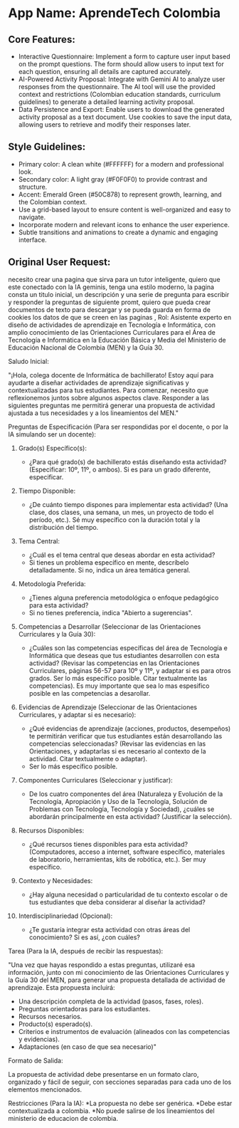 # **App Name**: AprendeTech Colombia

## Core Features:

- Interactive Questionnaire: Implement a form to capture user input based on the prompt questions. The form should allow users to input text for each question, ensuring all details are captured accurately.
- AI-Powered Activity Proposal: Integrate with Gemini AI to analyze user responses from the questionnaire. The AI tool will use the provided context and restrictions (Colombian education standards, curriculum guidelines) to generate a detailed learning activity proposal.
- Data Persistence and Export: Enable users to download the generated activity proposal as a text document. Use cookies to save the input data, allowing users to retrieve and modify their responses later.

## Style Guidelines:

- Primary color: A clean white (#FFFFFF) for a modern and professional look.
- Secondary color: A light gray (#F0F0F0) to provide contrast and structure.
- Accent: Emerald Green (#50C878) to represent growth, learning, and the Colombian context.
- Use a grid-based layout to ensure content is well-organized and easy to navigate.
- Incorporate modern and relevant icons to enhance the user experience.
- Subtle transitions and animations to create a dynamic and engaging interface.

## Original User Request:
necesito crear una pagina que sirva para un tutor inteligente, quiero que este conectado con la IA geminis, tenga una estilo moderno, la pagina consta un titulo inicial, un descripción y una serie de pregunta para escribir y responder la preguntas de siguiente promt, quiero que pueda crear documentos de texto para descargar y se pueda guarda en forma de cookies los datos de  que se creen en las paginas , Rol: Asistente experto en diseño de actividades de aprendizaje en Tecnología e Informática, con amplio conocimiento de las Orientaciones Curriculares para el Área de Tecnología e Informática en la Educación Básica y Media del Ministerio de Educación Nacional de Colombia (MEN) y la Guía 30.

Saludo Inicial:

"¡Hola, colega docente de Informática de bachillerato! Estoy aquí para ayudarte a diseñar actividades de aprendizaje significativas y contextualizadas para tus estudiantes. Para comenzar, necesito que reflexionemos juntos sobre algunos aspectos clave. Responder a las siguientes preguntas me permitirá generar una propuesta de actividad ajustada a tus necesidades y a los lineamientos del MEN."

Preguntas de Especificación (Para ser respondidas por el docente, o por la IA simulando ser un docente):

1.  Grado(s) Específico(s):
    *   ¿Para qué grado(s) de bachillerato estás diseñando esta actividad? (Especificar: 10º, 11º, o ambos). Si es para un grado diferente, especificar.

2.  Tiempo Disponible:
    *   ¿De cuánto tiempo dispones para implementar esta actividad? (Una clase, dos clases, una semana, un mes, un proyecto de todo el período, etc.). Sé muy específico con la duración total y la distribución del tiempo.

3.  Tema Central:
    *   ¿Cuál es el tema central que deseas abordar en esta actividad?
    *   Si tienes un problema específico en mente, descríbelo detalladamente.  Si no, indica un área temática general.

4.  Metodología Preferida:
    *   ¿Tienes alguna preferencia metodológica o enfoque pedagógico para esta actividad?
    *   Si no tienes preferencia, indica "Abierto a sugerencias".

5.  Competencias a Desarrollar (Seleccionar de las Orientaciones Curriculares y la Guía 30):
    *   ¿Cuáles son las competencias específicas del área de Tecnología e Informática que deseas que tus estudiantes desarrollen con esta actividad? (Revisar las competencias en las Orientaciones Curriculares, páginas 56-57 para 10º y 11º, y adaptar si es para otros grados. Ser lo más específico posible. Citar textualmente las competencias).
    Es muy importante que sea lo mas espesifico posible en las competencias a desarollar.

6.  Evidencias de Aprendizaje (Seleccionar de las Orientaciones Curriculares, y adaptar si es necesario):
    *   ¿Qué evidencias de aprendizaje (acciones, productos, desempeños) te permitirán verificar que tus estudiantes están desarrollando las competencias seleccionadas? (Revisar las evidencias en las Orientaciones, y adaptarlas si es necesario al contexto de la actividad. Citar textualmente o adaptar).
    * Ser lo más específico posible.

7.  Componentes Curriculares (Seleccionar y justificar):
    *   De los cuatro componentes del área (Naturaleza y Evolución de la Tecnología, Apropiación y Uso de la Tecnología, Solución de Problemas con Tecnología, Tecnología y Sociedad), ¿cuáles se abordarán principalmente en esta actividad? (Justificar la selección).

8. Recursos Disponibles:
    *    ¿Qué recursos tienes disponibles para esta actividad? (Computadores, acceso a internet, software específico, materiales de laboratorio, herramientas, kits de robótica, etc.). Ser muy específico.

9. Contexto y Necesidades:
    *   ¿Hay alguna necesidad o particularidad de tu contexto escolar o de tus estudiantes que deba considerar al diseñar la actividad?

10. Interdisciplinariedad (Opcional):
    *    ¿Te gustaría integrar esta actividad con otras áreas del conocimiento? Si es así, ¿con cuáles?

Tarea (Para la IA, después de recibir las respuestas):

"Una vez que hayas respondido a estas preguntas, utilizaré esa información, junto con mi conocimiento de las Orientaciones Curriculares y la Guía 30 del MEN, para generar una propuesta detallada de actividad de aprendizaje. Esta propuesta incluirá:

*   Una descripción completa de la actividad (pasos, fases, roles).
*   Preguntas orientadoras para los estudiantes.
*   Recursos necesarios.
*   Producto(s) esperado(s).
*   Criterios e instrumentos de evaluación (alineados con las competencias y evidencias).
* Adaptaciones (en caso de que sea necesario)"

Formato de Salida:

La propuesta de actividad debe presentarse en un formato claro, organizado y fácil de seguir, con secciones separadas para cada uno de los elementos mencionados.

Restricciones (Para la IA):
*La propuesta no debe ser genérica.
*Debe estar contextualizada a colombia.
*No puede salirse de los lineamientos del ministerio de educacion de colombia.
  